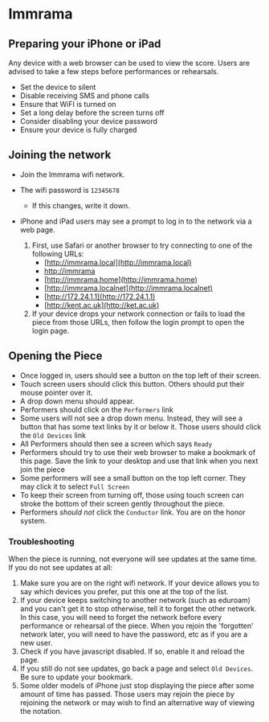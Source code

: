 # Immrama

## Preparing your iPhone or iPad

Any device with a web browser can be used to view the score. Users 
are advised to take a few steps before performances or rehearsals.

* Set the device to silent
* Disable receiving SMS and phone calls
* Ensure that WiFI is turned on
* Set a long delay before the screen turns off
* Consider disabling your device password
* Ensure your device is fully charged


## Joining the network

* Join the Immrama wifi network.
* The wifi password is `12345678`
    *   If this changes, write it down.
* iPhone and iPad users may see a prompt to log in to the network via a web page.

    1. First, use Safari or another browser to try connecting to one of the following URLs:
        *   [http://immrama.local](http://immrama.local)
        *   [http://immrama](http://immrama)
        *   [http://immrama.home](http://immrama.home)
        *   [http://immrama.localnet](http://immrama.localnet)
        *   [http://172.24.1.1](http://172.24.1.1)
        *   [http://kent.ac.uk](http://ket.ac.uk)
    2. If your device drops your network connection or fails to load the piece from those URLs, then follow the login prompt to open the login page.


## Opening the Piece

* Once logged in, users should see a button on the top left of their screen.
* Touch screen users should click this button. Others should put their mouse pointer over it.
* A drop down menu should appear.
* Performers should click on the `Performers` link
* Some users will not see a drop down menu. Instead, they will see a button that has some text links
by it or below it. Those users should click the `Old Devices` link
* All Performers should then see a screen which says `Ready`
* Performers should try to use their web browser to make a bookmark of this page. Save the link to your desktop and use that link when you next join the piece
* Some performers will see a small button on the top left corner. They may click it to select `Full Screen`
* To keep their screen from turning off, those using touch screen can stroke the bottom of their screen gently throughout the piece.
* Performers _should not_ click the `Conductor` link. You are on the honor system.

### Troubleshooting

When the piece is running, not everyone will see updates at the same time. If you do not see updates at all:

1. Make sure you are on the right wifi network. If your device allows you to say which devices you prefer,
put this one at the top of the list.
2. If your device keeps switching to another network (such as eduroam) and you can't get it to stop otherwise, tell it to forget the other network. In this case, you will need to forget the network before every performance or
rehearsal of the piece. When you rejoin the 'forgotten' network later, you will need to have the
password, etc as if you are a new user.
3. Check if you have javascript disabled. If so, enable it and reload the page.
4. If you still do not see updates, go back a page and select `Old Devices`. Be sure to update your bookmark.
5. Some older models of iPhone just stop displaying the piece after some amount of time has passed. Those users may rejoin the piece by rejoining the network or may wish to find an alternative way of viewing the notation.
